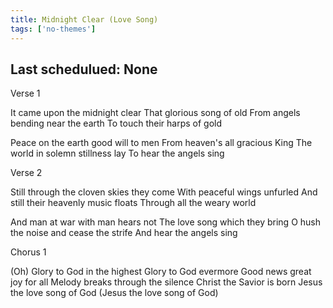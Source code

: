 ```yaml
---
title: Midnight Clear (Love Song)
tags: ['no-themes']
---
```


## Last schedulued: None          

Verse 1

It came upon the midnight clear
That glorious song of old
From angels bending near the earth
To touch their harps of gold

Peace on the earth good will to men
From heaven's all gracious King
The world in solemn stillness lay
To hear the angels sing

Verse 2

Still through the cloven skies they come
With peaceful wings unfurled
And still their heavenly music floats
Through all the weary world

And man at war with man hears not
The love song which they bring
O hush the noise and cease the strife
And hear the angels sing

Chorus 1

(Oh) Glory to God in the highest
Glory to God evermore
Good news great joy for all
Melody breaks through the silence
Christ the Savior is born
Jesus the love song of God
(Jesus the love song of God)

